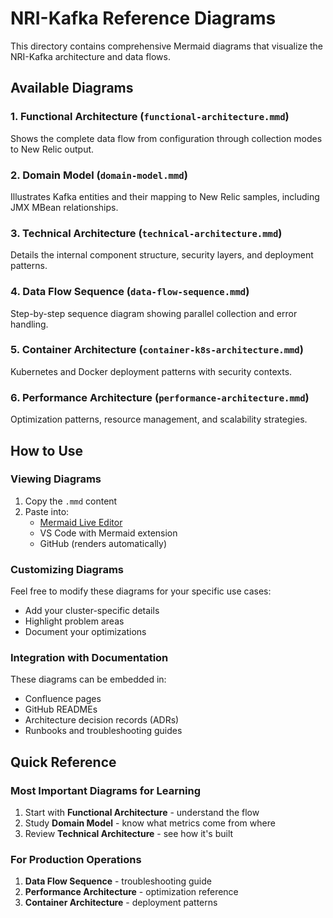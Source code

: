 # NRI-Kafka Reference Diagrams

This directory contains comprehensive Mermaid diagrams that visualize the NRI-Kafka architecture and data flows.

## Available Diagrams

### 1. Functional Architecture (`functional-architecture.mmd`)
Shows the complete data flow from configuration through collection modes to New Relic output.

### 2. Domain Model (`domain-model.mmd`)
Illustrates Kafka entities and their mapping to New Relic samples, including JMX MBean relationships.

### 3. Technical Architecture (`technical-architecture.mmd`)
Details the internal component structure, security layers, and deployment patterns.

### 4. Data Flow Sequence (`data-flow-sequence.mmd`)
Step-by-step sequence diagram showing parallel collection and error handling.

### 5. Container Architecture (`container-k8s-architecture.mmd`)
Kubernetes and Docker deployment patterns with security contexts.

### 6. Performance Architecture (`performance-architecture.mmd`)
Optimization patterns, resource management, and scalability strategies.

## How to Use

### Viewing Diagrams
1. Copy the `.mmd` content
2. Paste into:
   - [Mermaid Live Editor](https://mermaid.live)
   - VS Code with Mermaid extension
   - GitHub (renders automatically)

### Customizing Diagrams
Feel free to modify these diagrams for your specific use cases:
- Add your cluster-specific details
- Highlight problem areas
- Document your optimizations

### Integration with Documentation
These diagrams can be embedded in:
- Confluence pages
- GitHub READMEs
- Architecture decision records (ADRs)
- Runbooks and troubleshooting guides

## Quick Reference

### Most Important Diagrams for Learning
1. Start with **Functional Architecture** - understand the flow
2. Study **Domain Model** - know what metrics come from where
3. Review **Technical Architecture** - see how it's built

### For Production Operations
1. **Data Flow Sequence** - troubleshooting guide
2. **Performance Architecture** - optimization reference
3. **Container Architecture** - deployment patterns
